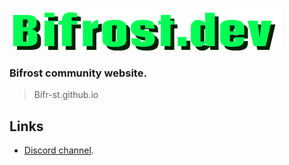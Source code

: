 ![Bifrost logo](./assets/logo.png)

### Bifrost community website.
> Bifr-st.github.io
## Links

- [Discord channel](https://discord.gg/9aWnJBgKEY).